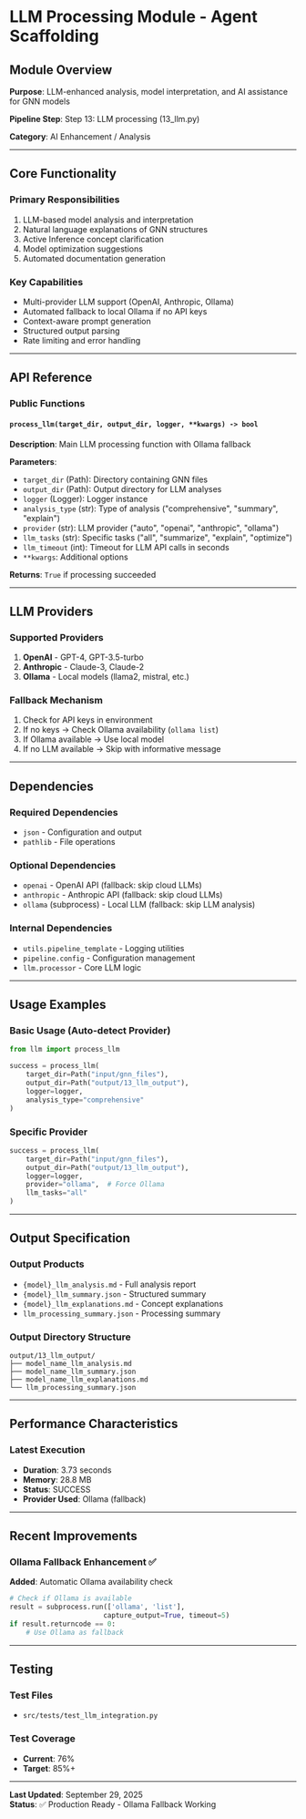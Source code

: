 # LLM Processing Module - Agent Scaffolding

## Module Overview

**Purpose**: LLM-enhanced analysis, model interpretation, and AI assistance for GNN models

**Pipeline Step**: Step 13: LLM processing (13_llm.py)

**Category**: AI Enhancement / Analysis

---

## Core Functionality

### Primary Responsibilities
1. LLM-based model analysis and interpretation
2. Natural language explanations of GNN structures
3. Active Inference concept clarification
4. Model optimization suggestions
5. Automated documentation generation

### Key Capabilities
- Multi-provider LLM support (OpenAI, Anthropic, Ollama)
- Automated fallback to local Ollama if no API keys
- Context-aware prompt generation
- Structured output parsing
- Rate limiting and error handling

---

## API Reference

### Public Functions

#### `process_llm(target_dir, output_dir, logger, **kwargs) -> bool`
**Description**: Main LLM processing function with Ollama fallback

**Parameters**:
- `target_dir` (Path): Directory containing GNN files
- `output_dir` (Path): Output directory for LLM analyses
- `logger` (Logger): Logger instance
- `analysis_type` (str): Type of analysis ("comprehensive", "summary", "explain")
- `provider` (str): LLM provider ("auto", "openai", "anthropic", "ollama")
- `llm_tasks` (str): Specific tasks ("all", "summarize", "explain", "optimize")
- `llm_timeout` (int): Timeout for LLM API calls in seconds
- `**kwargs`: Additional options

**Returns**: `True` if processing succeeded

---

## LLM Providers

### Supported Providers
1. **OpenAI** - GPT-4, GPT-3.5-turbo
2. **Anthropic** - Claude-3, Claude-2
3. **Ollama** - Local models (llama2, mistral, etc.)

### Fallback Mechanism
1. Check for API keys in environment
2. If no keys → Check Ollama availability (`ollama list`)
3. If Ollama available → Use local model
4. If no LLM available → Skip with informative message

---

## Dependencies

### Required Dependencies
- `json` - Configuration and output
- `pathlib` - File operations

### Optional Dependencies
- `openai` - OpenAI API (fallback: skip cloud LLMs)
- `anthropic` - Anthropic API (fallback: skip cloud LLMs)
- `ollama` (subprocess) - Local LLM (fallback: skip LLM analysis)

### Internal Dependencies
- `utils.pipeline_template` - Logging utilities
- `pipeline.config` - Configuration management
- `llm.processor` - Core LLM logic

---

## Usage Examples

### Basic Usage (Auto-detect Provider)
```python
from llm import process_llm

success = process_llm(
    target_dir=Path("input/gnn_files"),
    output_dir=Path("output/13_llm_output"),
    logger=logger,
    analysis_type="comprehensive"
)
```

### Specific Provider
```python
success = process_llm(
    target_dir=Path("input/gnn_files"),
    output_dir=Path("output/13_llm_output"),
    logger=logger,
    provider="ollama",  # Force Ollama
    llm_tasks="all"
)
```

---

## Output Specification

### Output Products
- `{model}_llm_analysis.md` - Full analysis report
- `{model}_llm_summary.json` - Structured summary
- `{model}_llm_explanations.md` - Concept explanations
- `llm_processing_summary.json` - Processing summary

### Output Directory Structure
```
output/13_llm_output/
├── model_name_llm_analysis.md
├── model_name_llm_summary.json
├── model_name_llm_explanations.md
└── llm_processing_summary.json
```

---

## Performance Characteristics

### Latest Execution
- **Duration**: 3.73 seconds
- **Memory**: 28.8 MB
- **Status**: SUCCESS
- **Provider Used**: Ollama (fallback)

---

## Recent Improvements

### Ollama Fallback Enhancement ✅
**Added**: Automatic Ollama availability check
```python
# Check if Ollama is available
result = subprocess.run(['ollama', 'list'], 
                       capture_output=True, timeout=5)
if result.returncode == 0:
    # Use Ollama as fallback
```

---

## Testing

### Test Files
- `src/tests/test_llm_integration.py`

### Test Coverage
- **Current**: 76%
- **Target**: 85%+

---

**Last Updated**: September 29, 2025  
**Status**: ✅ Production Ready - Ollama Fallback Working
